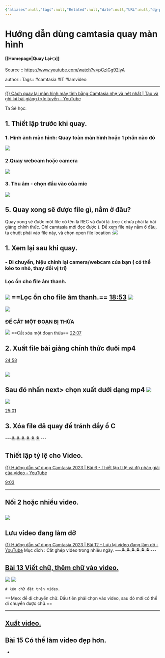 ```yaml
---
{"aliases":null,"tags":null,"Related":null,"date":null,"URL":null,"dg-publish":true,"image":null,"permalink":"/IT/Camtasia/Hướng dẫn dùng camtasia quay màn hình/","dgPassFrontmatter":true,"noteIcon":"2","created":"2024-02-29T09:57:36.275+07:00","updated":"2024-02-01T16:10:32.000+07:00"}
---
```


# Hướng dẫn dùng camtasia quay màn hình
**[[Homepage\|Quay Lại👈]]**

Source :: https://www.youtube.com/watch?v=pCzIGg92lyA
<!--ID: 1706778631734-->

author::
Tags:: #camtasia #IT #lamvideo

---


[(1) Cách quay lại màn hình máy tính bằng Camtasia nhẹ và nét nhất | Tạo và ghi lại bài giảng trực tuyến - YouTube](https://www.youtube.com/watch?v=pCzIGg92lyA)

Ta Sẽ học:
## 1. Thiết lập trước khi quay.
### 1. Hình ảnh màn hình: Quay toàn màn hình hoặc 1 phần nào đó
![](https://i.imgur.com/TKPHXck.png)
### 2.Quay webcam hoặc camera 
![](https://i.imgur.com/js6jxTG.png)
### 3. Thu âm - chọn đầu vào của mic
![](https://i.imgur.com/wn9LZ63.png)

## 5. Quay xong sẽ được file gì, nằm ở đâu?
 Quay xong sẽ được một file có tên là REC và đuôi là .trec ( chưa phải là bài giảng chính thức. Chỉ camtasia mới đọc được ).
 Để xem file này nằm ở đâu, ta chuột phải vào file này, và chọn open file location :![](https://i.imgur.com/eWi6t7X.png)

## 1. Xem lại sau khi quay.
### - Di chuyển, hiệu chỉnh lại camera/webcam của bạn ( có thể kéo to nhỏ, thay đổi vị trí)
### Lọc ồn cho file âm thanh.
![](https://i.imgur.com/gBTZ1kn.png)
==Lọc ồn cho file âm thanh.==
[18:53](https://www.youtube.com/watch?v=pCzIGg92lyA#t=1133.5691358024692)
![](https://i.imgur.com/bpv1eCW.png)
---
![](https://i.imgur.com/n6d3luS.png)
### ĐỂ CẮT MỘT ĐOẠN BỊ THỪA
![](https://i.imgur.com/HLgsQ55.png)
==Cắt xóa một đoạn thừa==
[22:07](https://www.youtube.com/watch?v=pCzIGg92lyA#t=1327.5491759904633)


## 2. Xuất file bài giảng chính thức đuôi mp4

[24:58](https://www.youtube.com/watch?v=pCzIGg92lyA#t=1498.8778980419618)

 ![](https://i.imgur.com/zrJRoZs.png)
---
Sau đó nhấn next> chọn xuất dưới dạng mp4
![](https://i.imgur.com/go5Nxs2.png)
---
![](https://i.imgur.com/FvAaW30.png)

[25:01](https://www.youtube.com/watch?v=pCzIGg92lyA#t=1501.9913043478261)

## 3. Xóa file đã quay để tránh đầy ổ C


---🏝️🏝️🏝️🏝️🏝️🏝️---
## Thiết lập tỷ lệ cho Video.
[(1) Hướng dẫn sử dụng Camtasia 2023 | Bài 6 - Thiết lập tỉ lệ và độ phân giải của video - YouTube](https://www.youtube.com/watch?v=gOQ1cw7DEHs&list=PLqAZCfIYkJhdS4BXIg6CZl6tA_uMn6cE9&index=6)


[9:03](https://www.youtube.com/watch?v=gOQ1cw7DEHs&list=PLqAZCfIYkJhdS4BXIg6CZl6tA_uMn6cE9&index=6)

----
## Nối 2 hoặc nhiều video.
![](https://i.imgur.com/F0CHdSs.png)
---
## Lưu video đang làm dở

[(1) Hướng dẫn sử dụng Camtasia 2023 | Bài 12 - Lưu lại video đang làm dở - YouTube](https://www.youtube.com/watch?v=l0KTyeq4hIk&list=PLqAZCfIYkJhdS4BXIg6CZl6tA_uMn6cE9&index=12)
 Mục đích : Cắt ghép video trong nhiều ngày.
 ---🏝️🏝️🏝️🏝️🏝️🏝️---  
## [Bài 13 Viết chữ, thêm chữ vào video.](https://www.youtube.com/watch?v=T1iWw66rNww&list=PLqAZCfIYkJhdS4BXIg6CZl6tA_uMn6cE9&index=13)
![](https://i.imgur.com/hSGe2cT.png)
![](https://i.imgur.com/ZDKgW13.png)
```ad-note
# kéo chữ đặt trên video.
```

==Mẹo: để di chuyển chữ. Đầu tiên phải chọn vào video, sau đó mới có thể di chuyển được chữ.==

---
## [Xuất video.](https://www.youtube.com/watch?v=-W9YJja8iw0&list=PLqAZCfIYkJhdS4BXIg6CZl6tA_uMn6cE9&index=14)

## Bài 15 Có thể làm video đẹp hơn.

- 